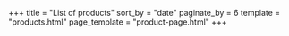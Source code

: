 +++
title = "List of products"
sort_by = "date"
paginate_by = 6
template = "products.html"
page_template = "product-page.html"
+++